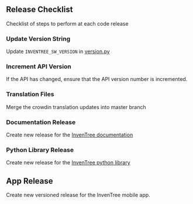 ## Release Checklist

Checklist of steps to perform at each code release

### Update Version String

Update `INVENTREE_SW_VERSION` in [version.py](https://github.com/inventree/InvenTree/blob/master/InvenTree/InvenTree/version.py)

### Increment API Version

If the API has changed, ensure that the API version number is incremented.

### Translation Files

Merge the crowdin translation updates into master branch

### Documentation Release

Create new release for the [InvenTree documentation](https://github.com/inventree/inventree-docs)

### Python Library Release

Create new release for the [InvenTree python library](https://github.com/inventree/inventree-python)

## App Release

Create new versioned release for the InvenTree mobile app.
